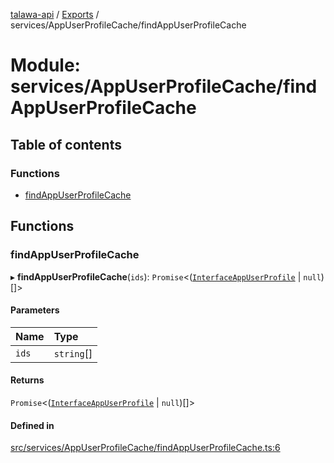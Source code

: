 [talawa-api](../README.md) / [Exports](../modules.md) / services/AppUserProfileCache/findAppUserProfileCache

# Module: services/AppUserProfileCache/findAppUserProfileCache

## Table of contents

### Functions

- [findAppUserProfileCache](services_AppUserProfileCache_findAppUserProfileCache.md#findappuserprofilecache)

## Functions

### findAppUserProfileCache

▸ **findAppUserProfileCache**(`ids`): `Promise`\<([`InterfaceAppUserProfile`](../interfaces/models_AppUserProfile.InterfaceAppUserProfile.md) \| ``null``)[]\>

#### Parameters

| Name | Type |
| :------ | :------ |
| `ids` | `string`[] |

#### Returns

`Promise`\<([`InterfaceAppUserProfile`](../interfaces/models_AppUserProfile.InterfaceAppUserProfile.md) \| ``null``)[]\>

#### Defined in

[src/services/AppUserProfileCache/findAppUserProfileCache.ts:6](https://github.com/PalisadoesFoundation/talawa-api/blob/9fa6a1c/src/services/AppUserProfileCache/findAppUserProfileCache.ts#L6)
